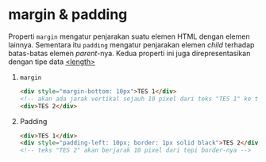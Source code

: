 # margin & padding

Properti `margin` mengatur penjarakan suatu elemen HTML dengan elemen lainnya. Sementara itu `padding` mengatur penjarakan elemen _child_ terhadap batas-batas elemen _parent_-nya. Kedua properti ini juga direpresentasikan dengan tipe data [\<length>](https://developer.mozilla.org/en-US/docs/Web/CSS/length)

1. `margin`
   ```html
   <div style="margin-bottom: 10px">TES 1</div>
   <!-- akan ada jarak vertikal sejauh 10 pixel dari teks "TES 1" ke teks "TES 2" -->
   <div>TES 2</div>
   ```
2. Padding
   ```html
   <div>TES 1</div>
   <div style="padding-left: 10px; border: 1px solid black">TES 2</div>
   <!-- teks "TES 2" akan berjarak 10 pixel dari tepi border-nya -->
   ```
